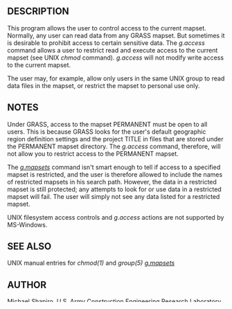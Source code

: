 ## DESCRIPTION

This program allows the user to control access to the current mapset.
Normally, any user can read data from any GRASS mapset. But sometimes it
is desirable to prohibit access to certain sensitive data. The
*g.access* command allows a user to restrict read and execute access to
the current mapset (see UNIX *chmod* command). *g.access* will not
modify write access to the current mapset.

The user may, for example, allow only users in the same UNIX group to
read data files in the mapset, or restrict the mapset to personal use
only.

## NOTES

Under GRASS, access to the mapset PERMANENT must be open to all users.
This is because GRASS looks for the user's default geographic region
definition settings and the project TITLE in files that are stored under
the PERMANENT mapset directory. The *g.access* command, therefore, will
not allow you to restrict access to the PERMANENT mapset.

The *[g.mapsets](g.mapsets.md)* command isn't smart enough to tell if
access to a specified mapset is restricted, and the user is therefore
allowed to include the names of restricted mapsets in his search path.
However, the data in a restricted mapset is still protected; any
attempts to look for or use data in a restricted mapset will fail. The
user will simply not see any data listed for a restricted mapset.

UNIX filesystem access controls and *g.access* actions are not supported
by MS-Windows.

## SEE ALSO

UNIX manual entries for *chmod(1)* and *group(5)*
*[g.mapsets](g.mapsets.md)*

## AUTHOR

Michael Shapiro, U.S. Army Construction Engineering Research Laboratory
